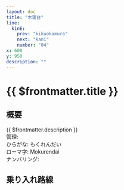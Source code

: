 ```yaml
---
layout: doc
title: "木蓮台"
line:
  kinE:
    prev: "kikuokamura"
    next: "kani"
    number: "04"
x: 600
y: 950
description: ""
---
```


# {{ $frontmatter.title }} <ViewinMap />
<!-- ![駅の写真の説明](駅の写真のURL) -->

## 概要
{{ $frontmatter.description }}  
管理:   
ひらがな: もくれんだい  
ローマ字: Mokurendai  
ナンバリング: <Numberling />

## 乗り入れ路線
<LineInfo />
